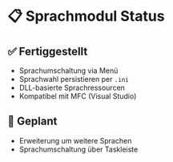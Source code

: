 # 📋 Sprachmodul Status

## ✅ Fertiggestellt
- Sprachumschaltung via Menü
- Sprachwahl persistieren per `.ini`
- DLL-basierte Sprachressourcen
- Kompatibel mit MFC (Visual Studio)

## 🧩 Geplant
- Erweiterung um weitere Sprachen
- Sprachumschaltung über Taskleiste
